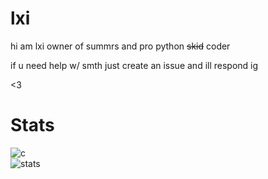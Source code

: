 # lxi


hi am lxi owner of summrs and pro python  ~~skid~~ coder

if u need help w/ smth just create an issue and ill respond ig


<3


# Stats
![c](https://github-readme-stats.vercel.app/api/top-langs/?username=lxi1400&layout=compact&theme=dark) </br>
![stats](https://github-readme-stats.vercel.app/api?username=lxi1400&show_icons=true&theme=dark)
